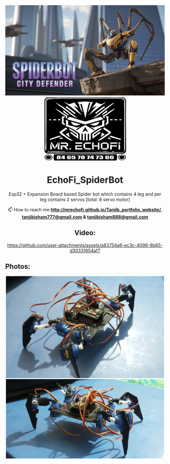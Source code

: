<div align="center">
    <img src="https://github.com/MrEchoFi/EchoFi_SpiderBot/blob/main/EchoFi_SpiderBot_In_Action_e7aa30d7-2361-4d91-bd90-2a9f772ff5b0.jpg?raw=true" alt="gif" width="730" height="auto" />

</div>

<div align="center">
  <img src="https://github.com/MrEchoFi/MrEchoFi/raw/4274f537dec313ac7dde4403fe0fae24259beade/Mr.EchoFi-New-Logo-with-ASCII.jpg" alt="logo" width="265" height="auto" />
  <h1>EchoFi_SpiderBot
</h1>
   
  <p>
  Esp32 + Expansion Board based Spider bot which contains 4 leg and per leg contains 2 servos [total: 8 servo motor]
  </p>


  📫 How to reach me  **http://mrechofi.github.io/Tanjib_portfolio_website/**, **tanjibisham777@gmail.com & tanjibisham888@gmail.com**

  ## Video:


https://github.com/user-attachments/assets/a83754a6-ec3c-4099-8b65-d30331654af7



</div>

  ## Photos:
<div align="center">
    <img src="https://github.com/MrEchoFi/EchoFi_SpiderBot/blob/main/1753085157675.jpg?raw=true" alt="gif" width="500" height="auto" />

</div>

<div align="center">
    <img src="https://github.com/MrEchoFi/EchoFi_SpiderBot/blob/main/1753085157692.jpg?raw=true" alt="gif" width="500" height="auto" />

</div>
  
